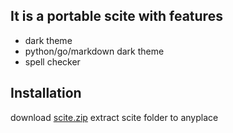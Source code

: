 ## It is a portable scite with features
- dark theme 
- python/go/markdown dark theme
- spell checker

## Installation
download [scite.zip](https://github.com/robertluwang/scite/blob/master/scite.zip)
extract scite folder to anyplace 
